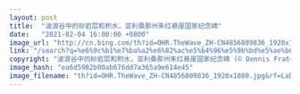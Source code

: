 ```yaml
---
layout: post
title:  "波浪谷中的砂岩层和积水，亚利桑那州朱红悬崖国家纪念碑"
date:   "2021-02-04 16:00:00 +0800"
image_url: "http://cn.bing.com/th?id=OHR.TheWave_ZH-CN4856809836_1920x1080.jpg&rf=LaDigue_1920x1080.jpg&pid=hp"
link: "/search?q=%e6%9c%b1%e7%ba%a2%e6%82%ac%e5%b4%96%e5%9b%bd%e5%ae%b6%e7%ba%aa%e5%bf%b5%e7%a2%91&form=hpcapt&mkt=zh-cn"
copyright: "波浪谷中的砂岩层和积水，亚利桑那州朱红悬崖国家纪念碑 (© Dennis Frates/Alamy)"
image_hash: "ea6d5982b00ab676dd7a365a9e614e45"
image_filename: "th?id=OHR.TheWave_ZH-CN4856809836_1920x1080.jpg&rf=LaDigue_1920x1080.jpg&pid=hp"
---
```

